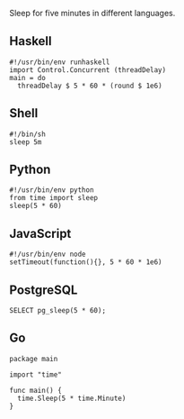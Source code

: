 Sleep for five minutes in different languages.

## Haskell

    #!/usr/bin/env runhaskell
    import Control.Concurrent (threadDelay)
    main = do
      threadDelay $ 5 * 60 * (round $ 1e6)

## Shell

    #!/bin/sh
    sleep 5m

## Python

    #!/usr/bin/env python
    from time import sleep
    sleep(5 * 60)

## JavaScript

    #!/usr/bin/env node
    setTimeout(function(){}, 5 * 60 * 1e6)

## PostgreSQL

    SELECT pg_sleep(5 * 60);

## Go

    package main

    import "time"

    func main() {
      time.Sleep(5 * time.Minute)
    }
